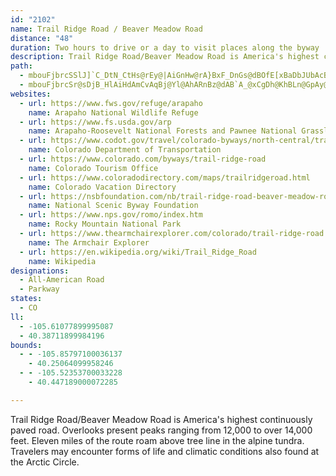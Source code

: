 ```yaml
---
id: "2102"
name: Trail Ridge Road / Beaver Meadow Road
distance: "48"
duration: Two hours to drive or a day to visit places along the byway
description: Trail Ridge Road/Beaver Meadow Road is America's highest continuously paved road. Overlooks present peaks ranging from 12,000 to over 14,000 feet. Eleven miles of the route roam above tree line in the alpine tundra. Travelers may encounter forms of life and climatic conditions also found at the Arctic Circle.
path:
  - mbouFjbrcSSlJ]`C_DtN_CtHs@rEy@|AiGnHw@rA}BxF_DnGs@dBOfE[xBaDbJUbAcBhNi@tCo@jBgA~BiFzHe@rAS~Ac@lLUhBo@jCiAlBoD|Bg@`AyEdWS|AI`BLdB^~AbFzKrAxD~AhF|@pE^Zh@GXk@?WGs@UsAAoBm@yGi@aB_DeGmAeEIu@?y@Hq@\gAdDkGrA}En@iAfEuClHaKlDsHNuAB_BRs@t@wA~AuB~@}@pBaAlK_BhBa@~Ao@x@aAZeAJ_BRs@d@e@^Kn@Jr@p@Rz@?n@Kf@e@pAy@r@_JlEwBl@wCX_Cd@mAx@Yf@UpAUlEoAzHc@`BmExIcAtCy@fCgAhEAfA@~AXzBlAfGrCtFtAbFf@lAx@l@bDf@bBdBbBpC|@fEZfDT^vGtEtBjA|A`@pAx@tAjChAdFt@vEGxDg@vCiA`DAfAd@bAnAz@r@rAt@rBh@jCRfDDrCS~By@fEFtCSxD_@~AyA~A}BfBe@fBQhDg@`DmEpUsAfDcA|@e@Nc@Bo@IkAg@qF{CqA_B_BsCcB_Ge@{@_@]e@Sc@Ai@FuFdCuBN_BOyBkAcAkAyAsBsBaDi@kA}A{HgAkEIs@Am@KoAUcAO_@a@g@]YQWQa@K{@[iAU[_@WaAMq@Re@j@mBfF_@lAe@lBOvB?rCVlEfAvEr@pBdArAhBzApC~CxDrBbAr@jA|BvBhHTpB\fBrDbPvArDfDdG|AlElCzJrBrElBnDZpAJxAVtNB`FKjD]rC}AzE_@xBCzJKlBeEhQKfBJvBdA`G?lF~BhS~@zF?jBYzC_A`DwGlJy@RgAAaS_CsKsB_DCkGp@aA\eAfAw@zBcCfOsBxEgFfFiDtBuKrEuAlAiApCS~CR`J]zBe@j@}CfCiA`Bs@~DErEl@`EnB`JH`Dt@dGHjA{AhGwAjBqEhEy@dBa@pBIrBt@tIK~Bm@xCKdBd@`BfCtDPlBX~Ji@lCcDfFq@p@aA^wGSiEC}B`A}@dAeD`H}@~A_A|BoAxAiAl@}A`@eALuKP_AYo@g@m@C[d@?~@Vl@~@z@`@h@\l@hA|Bv@fBzAzCJNHDDBDBHHBJBJDL@J?N?NGVGHCBEBC@E@K?C?WIKIaAcAUUWMy@g@u@QyAEcB\}BbAi@h@k@~@Ot@G|CH|BEdBO~@y@xAeAvAyA`BeExBqHfKuAx@_B`@sD^cA^y@v@cBtCiDfH_@rAc@fDEpDHzEIlE]dDk@x@w@Xw@KsCeAaBeAiAuAiAkC}FcViB{EyBuEqAqBoBeBuAaB_AsB{CgKuAmC}@k@_BP}BzAcCj@oAJiBEcA_@mDeCmD{AcFgEOE[XIp@N`@dA^lAx@hB~CpInMbBzAhElBtAbA`BfDlClHn@`CdBdJlAtHT`Fh@pPAlJTrBjAjDXtA?jAUlKTxGR|A~AhEx@`Ep@tGjBfM^nIh@fDbBpEhCtEhAx@hFfBb@j@Vp@@`@?lF^jB`ClFd@lB^zB^xAh@lA|C~FlBrEd@z@hA~@nBrAlCvAhBxAr@~@d@fCHdADlDGfDB|@f@bBrA~@pAP|@EbAd@~@r@vJ|ZpBrEhCrDrFzDrCfAjCjBlAvAtHhMfDtGrFlBdAjAjDfF^ZbAVbAEdCgBhAc@bAuAd@a@ZCp@Jh@l@^lCXrC`AvBf@f@x@f@tD|Ab@`@`@~@`ApAj@TjHa@rA]h@Ar@Xn@f@n@lAnA~Df@lAj@|@rDlC|@`AbB~CRPnD`AjAx@tBdBhEdFrBvEbGlP\`BV~DKrC_@~Ae@lAc@pBYf@o@Jy@IcBg@uBSgCJiC`AcAEgAQiAi@uCkDcAGoBfCYp@Mr@LhCIp@Up@aFzCoArAu@RuGYyCL}AbAk@r@}AxCIfAH\NHXBh@]HuBZy@r@_Av@Yt@KxBjA|A^tBKhCZxADl@YhAEn@b@J^Ff@WdAoAj@iEkA{BEeAd@OZKjATjAd@xAHjAEz@Wv@u@lAeBnBcBvAyBtAgBj@uCJ]f@?^Bx@^b@N@hDsBrGeDl@JNLX|@HjAk@z@g@DiCe@_Ar@sA~AmAdAeCx@{@Nc@CgIgBe@GSBKFEBGDGJCFELELAJEb@AFCLETGNINc@`@SLiAb@_ANs@@q@H[TYTiAfB]b@[ToAf@MJKLGVCXDTHPJHPBPELIHIJSjAeBNQvBiA`Du@bFBtGdAnApA~@j@hCNnBiAtAc@zCP|BMbC}@xAMhARbAj@T^hAx@fBl@bDUh@_@~Bi@|Ex@|Pr@tBa@bCeAtLgLnCoB|@_@n@KxBEn@JbDrAlTfL~@ThAD|Da@hAClEPvIjA`Cd@pKzGtAd@zId@vCn@xCpBfGxElC`CrDtBtEvAdFl@zHlAxBGtCe@lBGxBZbF~AfERzKHfTfF~ANtMSfVxEnBp@vJnBbBRfDPnUm@rARjDv@tC^zJFnBMbA]|D_Dn@[bAMbA?|ATnGxBrCRhCg@xOcIhFqBfDq@fDYlGBz@IpBi@bEcCrB_@r@DrDh@fBKpMmEhBe@nD]~ITtAk@l@_@j@q@bAmB`Gw[t@mBlBeDrBaBfLaHhC_An_@_G|Fm@`EQfBNpA`@rBlAtBx@tJH|PzBjCSrDqArK?fj@RbIApCa@`FqAzCsA|DmClEqEzIaNhCcCvCwA~A_@xBMvIKhEQpEm@fTiE|XwChDm@tIsDnP{HlC_A~Bk@hAAtBx@pAfBt@xBr@lDhC|SrAdFd@r@`Ad@jBZj@AhAQlAq@|EcLbBeBxAg@jJ_@vFp@xBrA
  - mbouFjbrcSr@sDjB_HlAiHdAmCvAqBj@Yl@AhARnBz@dAB`A_@xCgDh@KhBLn@GpAy@n@kBFy@?y@_@aBkD_GMs@?w@\mA`@g@vHkFfAcAtBkDz@_AlLmGpA_BfIcQdAsAnFcFhBwCtAsDzBuHd@wCXgEZcAb@]h@Md@Lf@\Tn@BrAcAlES~AEjDHfBNdAjBnIp@pAx@^j@Dl@Kx@q@d@sA|GoYlBuGdAoE^kCH_EYaD[yAcCgHc@sBOyBBeFt@kXOyDe@}By@qBm@eAoAuA}BcBy@y@oAiBq@}BKm@KyA?kCJyAZuA~FoQ`C_JnCuLzHuh@jAoF|AgF^yBbAyC`@eBLkBIaDq@gFwAuH?e@wBiUUqAqCiIeFmNqEgJcH_VyAyDy@yAcBeCaDmD_AoByAmFi@sCOcC?aFOgA_@k@y@e@_SPI`Ni@fCI`Bb@~F?`COxCm@bDeArCcBzB}ClD_AlBU`AI~@CjAHrFK~AIz@s@jB[d@mQ|OoA~Ao@pAg@xA_C|LAFIRm@|Cu@fICfCBlCNjCn@rEn@`ClEfNb@tBD`BCt@KhAm@lBoEpGiAjAy@`@s@RuA?}Cy@qAMeBTcBx@eAhA_AzAm@rBsBrIiAfCkAvAuGtEcEfBiCB}@K_BXsAlAiBzCa@h@}@f@uE`B{@j@cAjAsHhPyBlFaArD[dBYtCUtMOlBq@dD}DhM[vC}ApSeAlJgBhL{ArIUtAwBhJ_A|DIfAyAhGoBzGuApDSNcBnGm@~DUlCOxEBzC@XXf@b@\t@Fr@[bDwEn@a@bAE`@R\b@fDpI~AjGh@`DTlDHrHIxIU|DgDtOc@tGUpBqJ`n@e@`BiDjHc@`BOdACfAFfATdBZx@r@pAhKfMtAlAhAf@t@LlB?nAUrDkBbBk@rGIfA]x@q@rDqFlC_D`AkBZ_A\aCBgAEkBs@sHBkCJaAnBuHj@gBjAeChCkCfDgCrDeFrAiAhAe@~Ce@r@WbAu@~B_ChCaBfEeAfCyAhAE
websites:
  - url: https://www.fws.gov/refuge/arapaho
    name: Arapaho National Wildlife Refuge
  - url: https://www.fs.usda.gov/arp
    name: Arapaho-Roosevelt National Forests and Pawnee National Grassland
  - url: https://www.codot.gov/travel/colorado-byways/north-central/trail-ridge-rd
    name: Colorado Department of Transportation
  - url: https://www.colorado.com/byways/trail-ridge-road
    name: Colorado Tourism Office
  - url: https://www.coloradodirectory.com/maps/trailridgeroad.html
    name: Colorado Vacation Directory
  - url: https://nsbfoundation.com/nb/trail-ridge-road-beaver-meadow-road/
    name: National Scenic Byway Foundation
  - url: https://www.nps.gov/romo/index.htm
    name: Rocky Mountain National Park
  - url: https://www.thearmchairexplorer.com/colorado/trail-ridge-road.php
    name: The Armchair Explorer
  - url: https://en.wikipedia.org/wiki/Trail_Ridge_Road
    name: Wikipedia
designations:
  - All-American Road
  - Parkway
states:
  - CO
ll:
  - -105.61077899995087
  - 40.38711899984196
bounds:
  - - -105.85797100036137
    - 40.25064099958246
  - - -105.52353700033228
    - 40.447189000072285

---
```


Trail Ridge Road/Beaver Meadow Road is America's highest continuously paved road. Overlooks present peaks ranging from 12,000 to over 14,000 feet. Eleven miles of the route roam above tree line in the alpine tundra. Travelers may encounter forms of life and climatic conditions also found at the Arctic Circle.
